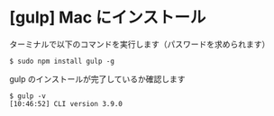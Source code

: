 # [gulp] Mac にインストール

ターミナルで以下のコマンドを実行します（パスワードを求められます）
```
$ sudo npm install gulp -g
```

gulp のインストールが完了しているか確認します
```
$ gulp -v
[10:46:52] CLI version 3.9.0
```
